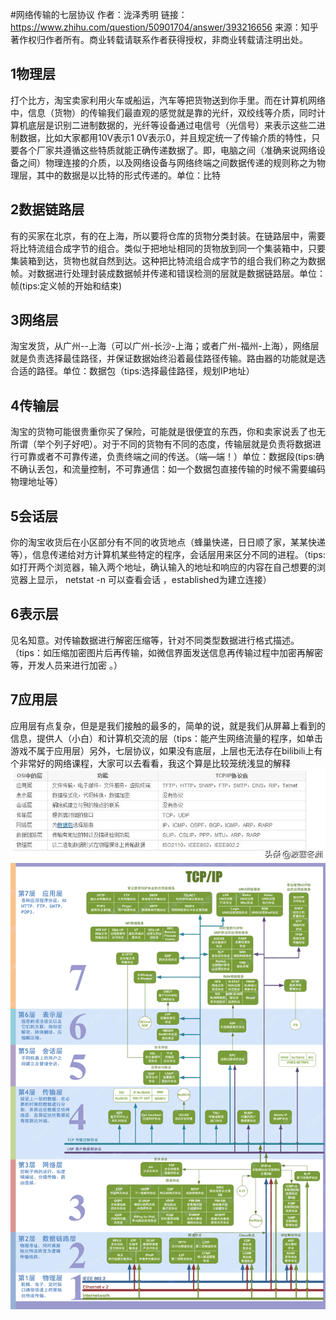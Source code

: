 #网络传输的七层协议
作者：泷泽秀明
链接：https://www.zhihu.com/question/50901704/answer/393216656
来源：知乎
著作权归作者所有。商业转载请联系作者获得授权，非商业转载请注明出处。

## 1物理层
打个比方，淘宝卖家利用火车或船运，汽车等把货物送到你手里。而在计算机网络中，信息（货物）的传输我们最直观的感觉就是靠的光纤，双绞线等介质，同时计算机底层是识别二进制数据的，光纤等设备通过电信号（光信号）来表示这些二进制数据，比如大家都用10V表示1 0V表示0，并且规定统一了传输介质的特性，只要各个厂家共遵循这些特质就能正确传递数据了。即，电脑之间（准确来说网络设备之间）物理连接的介质，以及网络设备与网络终端之间数据传递的规则称之为物理层，其中的数据是以比特的形式传递的。单位：比特
## 2数据链路层
有的买家在北京，有的在上海，所以要将仓库的货物分类封装。在链路层中，需要将比特流组合成字节的组合。类似于把地址相同的货物放到同一个集装箱中，只要集装箱到达，货物也就自然到达。这种把比特流组合成字节的组合我们称之为数据帧。对数据进行处理封装成数据帧并传递和错误检测的层就是数据链路层。单位：帧(tips:定义帧的开始和结束)
## 3网络层
淘宝发货，从广州--上海（可以广州-长沙-上海；或者广州-福州-上海），网络层就是负责选择最佳路径，并保证数据始终沿着最佳路径传输。路由器的功能就是选合适的路径。单位：数据包（tips:选择最佳路径，规划IP地址）
## 4传输层
淘宝的货物可能很贵重你买了保险，可能就是很便宜的东西，你和卖家说丢了也无所谓（举个列子好吧）。对于不同的货物有不同的态度，传输层就是负责将数据进行可靠或者不可靠传递，负责终端之间的传送。（端—端！）单位：数据段(tips:确不确认丢包，和流量控制，不可靠通信：如一个数据包直接传输的时候不需要编码物理地址等）
## 5会话层
你的淘宝收货后在小区部分有不同的收货地点（蜂巢快递，日日顺了家，某某快递等），信息传递给对方计算机某些特定的程序，会话层用来区分不同的进程。（tips:如打开两个浏览器，输入两个地址，确认输入的地址和响应的内容在自己想要的浏览器上显示， netstat -n 可以查看会话 ，established为建立连接）
## 6表示层
见名知意。对传输数据进行解密压缩等，针对不同类型数据进行格式描述。（tips：如压缩加密图片后再传输，如微信界面发送信息再传输过程中加密再解密等，开发人员来进行加密 。）
## 7应用层
应用层有点复杂，但是是我们接触的最多的，简单的说，就是我们从屏幕上看到的信息，提供人（小白）和计算机交流的层（tips：能产生网络流量的程序，如单击游戏不属于应用层）另外，七层协议，如果没有底层，上层也无法存在bilibili上有个非常好的网络课程，大家可以去看看，我这个算是比较笼统浅显的解释
![](img/OSI.jpg)
![](img/OSI.gif)